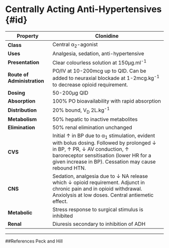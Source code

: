 # Centrally Acting Anti-Hypertensives {#id}

|Property|Clonidine
|--|--|
|**Class**|Central α<sub>2</sub>-agonist
|**Uses**| Analgesia, sedation, anti-hypertensive
|**Presentation**| Clear colourless solution at 150μg.ml<sup>-1</sup>
|**Route of Administration**| PO/IV at 10-200mcg up to QID. Can be added to neuraxial blockade at 1-2mcg.kg<sup>-1</sup> to decrease opioid requirement.
|**Dosing**| 50-200μg QID
|**Absorption**|100% PO bioavailability with rapid absorption
|**Distribution**|20% bound, V<sub>D</sub> 2L.kg<sup>-1</sup>
|**Metabolism**|50% hepatic to inactive metabolites
|**Elimination**|50% renal elimination unchanged
|**CVS**|Initial ↑ in BP due to α<sub>1</sub> stimulation, evident with bolus dosing. Followed by prolonged ↓ in BP, ↑ PR, ↓ AV conduction, ↑ baroreceptor sensitisation (lower HR for a given increase in BP). Cessation may cause rebound HTN.
|**CNS**| Sedation, analgesia due to ↓ NA release which ↓ opioid requirement. Adjunct in chronic pain and in opioid withdrawal. Anxiolysis at low doses. Central antiemetic effect.
|**Metabolic**|Stress response to surgical stimulus is inhibited
|**Renal**| Diuresis secondary to inhibition of ADH


---
##References
Peck and Hill